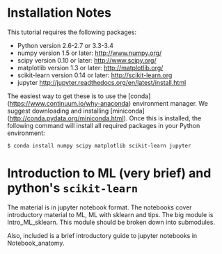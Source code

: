 # Installation Notes

This tutorial requires the following packages:

 * Python version 2.6-2.7 or 3.3-3.4
 * numpy version 1.5 or later: http://www.numpy.org/
 * scipy version 0.10 or later: http://www.scipy.org/
 * matplotlib version 1.3 or later: http://matplotlib.org/
 * scikit-learn version 0.14 or later: http://scikit-learn.org
 * jupyter http://jupyter.readthedocs.org/en/latest/install.html

The easiest way to get these is to use the [conda] (https://www.continuum.io/why-anaconda) environment manager. We suggest downloading and installing [miniconda] (http://conda.pydata.org/miniconda.html). Once this is installed, the following command will install all required packages in your Python environment:
	
	$ conda install numpy scipy matplotlib scikit-learn jupyter

# Introduction to ML (very brief) and python's `scikit-learn`

The material is in jupyter notebook format.  The notebooks cover introductory material to ML, ML with sklearn and tips.  The big module is Intro_ML_sklearn.  This module should be broken down into submodules.

Also, included is a brief introductory guide to jupyter notebooks in Notebook_anatomy.
